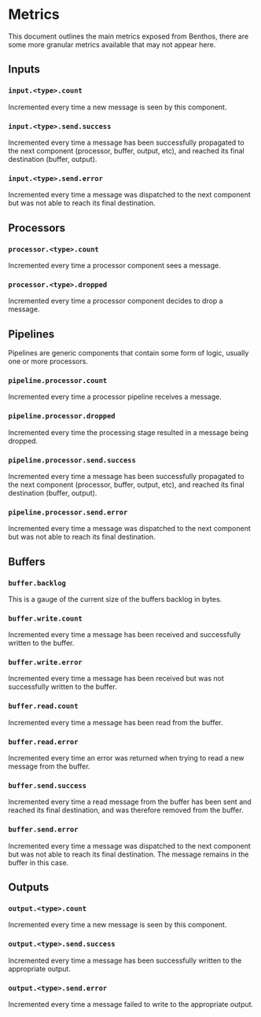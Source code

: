 Metrics
=======

This document outlines the main metrics exposed from Benthos, there are some
more granular metrics available that may not appear here.

## Inputs

### `input.<type>.count`

Incremented every time a new message is seen by this component.

### `input.<type>.send.success`

Incremented every time a message has been successfully propagated to the next
component (processor, buffer, output, etc), and reached its final destination
(buffer, output).

### `input.<type>.send.error`

Incremented every time a message was dispatched to the next component but was
not able to reach its final destination.

## Processors

### `processor.<type>.count`

Incremented every time a processor component sees a message.

### `processor.<type>.dropped`

Incremented every time a processor component decides to drop a message.

## Pipelines

Pipelines are generic components that contain some form of logic, usually
one or more processors.

### `pipeline.processor.count`

Incremented every time a processor pipeline receives a message.

### `pipeline.processor.dropped`

Incremented every time the processing stage resulted in a message being dropped.

### `pipeline.processor.send.success`

Incremented every time a message has been successfully propagated to the next
component (processor, buffer, output, etc), and reached its final destination
(buffer, output).

### `pipeline.processor.send.error`

Incremented every time a message was dispatched to the next component but was
not able to reach its final destination.

## Buffers

### `buffer.backlog`

This is a gauge of the current size of the buffers backlog in bytes.

### `buffer.write.count`

Incremented every time a message has been received and successfully written to
the buffer.

### `buffer.write.error`

Incremented every time a message has been received but was not successfully
written to the buffer.

### `buffer.read.count`

Incremented every time a message has been read from the buffer.

### `buffer.read.error`

Incremented every time an error was returned when trying to read a new message
from the buffer.

### `buffer.send.success`

Incremented every time a read message from the buffer has been sent and reached
its final destination, and was therefore removed from the buffer.

### `buffer.send.error`

Incremented every time a message was dispatched to the next component but was
not able to reach its final destination. The message remains in the buffer in
this case.

## Outputs

### `output.<type>.count`

Incremented every time a new message is seen by this component.

### `output.<type>.send.success`

Incremented every time a message has been successfully written to the
appropriate output.

### `output.<type>.send.error`

Incremented every time a message failed to write to the appropriate output.
